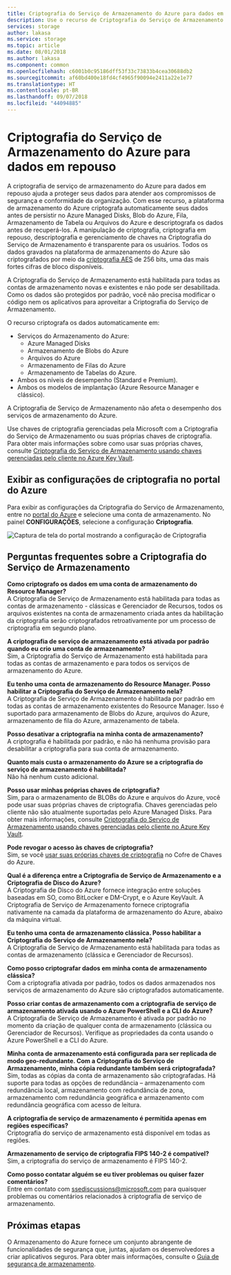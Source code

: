```yaml
---
title: Criptografia do Serviço de Armazenamento do Azure para dados em repouso | Microsoft Docs
description: Use o recurso de Criptografia do Serviço de Armazenamento do Microsoft Azure para criptografar o p Azure Managed Disks, Azure Files, Azure Queue e Azure Table no lado do serviço ao armazenar os dados e descriptografá-los ao recuperar os dados.
services: storage
author: lakasa
ms.service: storage
ms.topic: article
ms.date: 08/01/2018
ms.author: lakasa
ms.component: common
ms.openlocfilehash: c6001b0c95186dff53f33c73833b4cea30688db2
ms.sourcegitcommit: af60bd400e18fd4cf4965f90094e2411a22e1e77
ms.translationtype: HT
ms.contentlocale: pt-BR
ms.lasthandoff: 09/07/2018
ms.locfileid: "44094885"
---
```

# <a name="azure-storage-service-encryption-for-data-at-rest"></a>Criptografia do Serviço de Armazenamento do Azure para dados em repouso
A criptografia de serviço de armazenamento do Azure para dados em repouso ajuda a proteger seus dados para atender aos compromissos de segurança e conformidade da organização. Com esse recurso, a plataforma de armazenamento do Azure criptografa automaticamente seus dados antes de persistir no Azure Managed Disks, Blob do Azure, Fila, Armazenamento de Tabela ou Arquivos do Azure e descriptografa os dados antes de recuperá-los. A manipulação de criptografia, criptografia em repouso, descriptografia e gerenciamento de chaves na Criptografia do Serviço de Armazenamento é transparente para os usuários. Todos os dados gravados na plataforma de armazenamento do Azure são criptografados por meio da [criptografia AES](https://en.wikipedia.org/wiki/Advanced_Encryption_Standard) de 256 bits, uma das mais fortes cifras de bloco disponíveis.

A Criptografia do Serviço de Armazenamento está habilitada para todas as contas de armazenamento novas e existentes e não pode ser desabilitada. Como os dados são protegidos por padrão, você não precisa modificar o código nem os aplicativos para aproveitar a Criptografia do Serviço de Armazenamento.

O recurso criptografa os dados automaticamente em:

- Serviços do Armazenamento do Azure:
    - Azure Managed Disks
    - Armazenamento de Blobs do Azure
    - Arquivos do Azure
    - Armazenamento de Filas do Azure
    - Armazenamento de Tabelas do Azure.  
- Ambos os níveis de desempenho (Standard e Premium).
- Ambos os modelos de implantação (Azure Resource Manager e clássico).

A Criptografia de Serviço de Armazenamento não afeta o desempenho dos serviços de armazenamento do Azure.

Use chaves de criptografia gerenciadas pela Microsoft com a Criptografia do Serviço de Armazenamento ou suas próprias chaves de criptografia. Para obter mais informações sobre como usar suas próprias chaves, consulte [Criptografia do Serviço de Armazenamento usando chaves gerenciadas pelo cliente no Azure Key Vault](storage-service-encryption-customer-managed-keys.md).

## <a name="view-encryption-settings-in-the-azure-portal"></a>Exibir as configurações de criptografia no portal do Azure
Para exibir as configurações da Criptografia do Serviço de Armazenamento, entre no [portal do Azure](https://portal.azure.com) e selecione uma conta de armazenamento. No painel **CONFIGURAÇÕES**, selecione a configuração **Criptografia**.

![Captura de tela do portal mostrando a configuração de Criptografia](./media/storage-service-encryption/image1.png)

## <a name="faq-for-storage-service-encryption"></a>Perguntas frequentes sobre a Criptografia do Serviço de Armazenamento
**Como criptografo os dados em uma conta de armazenamento do Resource Manager?**  
A Criptografia de Serviço de Armazenamento está habilitada para todas as contas de armazenamento - clássicas e Gerenciador de Recursos, todos os arquivos existentes na conta de armazenamento criada antes da habilitação da criptografia serão criptografados retroativamente por um processo de criptografia em segundo plano.

**A criptografia de serviço de armazenamento está ativada por padrão quando eu crio uma conta de armazenamento?**  
Sim, a Criptografia do Serviço de Armazenamento está habilitada para todas as contas de armazenamento e para todos os serviços de armazenamento do Azure.

**Eu tenho uma conta de armazenamento do Resource Manager. Posso habilitar a Criptografia do Serviço de Armazenamento nela?**  
A Criptografia de Serviço de Armazenamento é habilitada por padrão em todas as contas de armazenamento existentes do Resource Manager. Isso é suportado para armazenamento de Blobs do Azure, arquivos do Azure, armazenamento de fila do Azure, armazenamento de tabela. 

**Posso desativar a criptografia na minha conta de armazenamento?**  
A criptografia é habilitada por padrão, e não há nenhuma provisão para desabilitar a criptografia para sua conta de armazenamento. 

**Quanto mais custa o armazenamento do Azure se a criptografia do serviço de armazenamento é habilitada?**  
Não há nenhum custo adicional.

**Posso usar minhas próprias chaves de criptografia?**  
Sim, para o armazenamento de BLOBs do Azure e arquivos do Azure, você pode usar suas próprias chaves de criptografia. Chaves gerenciadas pelo cliente não são atualmente suportadas pelo Azure Managed Disks. Para obter mais informações, consulte [Criptografia do Serviço de Armazenamento usando chaves gerenciadas pelo cliente no Azure Key Vault](storage-service-encryption-customer-managed-keys.md).

**Pode revogar o acesso às chaves de criptografia?**  
Sim, se você [usar suas próprias chaves de criptografia](storage-service-encryption-customer-managed-keys.md) no Cofre de Chaves do Azure.

**Qual é a diferença entre a Criptografia de Serviço de Armazenamento e a Criptografia de Disco do Azure?**  
A Criptografia de Disco do Azure fornece integração entre soluções baseadas em SO, como BitLocker e DM-Crypt, e o Azure KeyVault. A Criptografia de Serviço de Armazenamento fornece criptografia nativamente na camada da plataforma de armazenamento do Azure, abaixo da máquina virtual.

**Eu tenho uma conta de armazenamento clássica. Posso habilitar a Criptografia do Serviço de Armazenamento nela?**  
A Criptografia de Serviço de Armazenamento está habilitada para todas as contas de armazenamento (clássica e Gerenciador de Recursos).

**Como posso criptografar dados em minha conta de armazenamento clássica?**  
Com a criptografia ativada por padrão, todos os dados armazenados nos serviços de armazenamento do Azure são criptografados automaticamente. 

**Posso criar contas de armazenamento com a criptografia de serviço de armazenamento ativada usando o Azure PowerShell e a CLI do Azure?**  
A Criptografia de Serviço de Armazenamento é ativada por padrão no momento da criação de qualquer conta de armazenamento (clássica ou Gerenciador de Recursos). Verifique as propriedades da conta usando o Azure PowerShell e a CLI do Azure.

**Minha conta de armazenamento está configurada para ser replicada de modo geo-redundante. Com a Criptografia do Serviço de Armazenamento, minha cópia redundante também será criptografada?**  
Sim, todas as cópias da conta de armazenamento são criptografadas. Há suporte para todas as opções de redundância – armazenamento com redundância local, armazenamento com redundância de zona, armazenamento com redundância geográfica e armazenamento com redundância geográfica com acesso de leitura.

**A criptografia de serviço de armazenamento é permitida apenas em regiões específicas?**  
Criptografia do serviço de armazenamento está disponível em todas as regiões.

**Armazenamento de serviço de criptografia FIPS 140-2 é compatível?**  
Sim, a criptografia do serviço de armazenamento é FIPS 140-2.

**Como posso contatar alguém se eu tiver problemas ou quiser fazer comentários?**  
Entre em contato com [ssediscussions@microsoft.com](mailto:ssediscussions@microsoft.com) para quaisquer problemas ou comentários relacionados à criptografia de serviço de armazenamento.

## <a name="next-steps"></a>Próximas etapas
O Armazenamento do Azure fornece um conjunto abrangente de funcionalidades de segurança que, juntas, ajudam os desenvolvedores a criar aplicativos seguros. Para obter mais informações, consulte o [Guia de segurança de armazenamento](../storage-security-guide.md).
